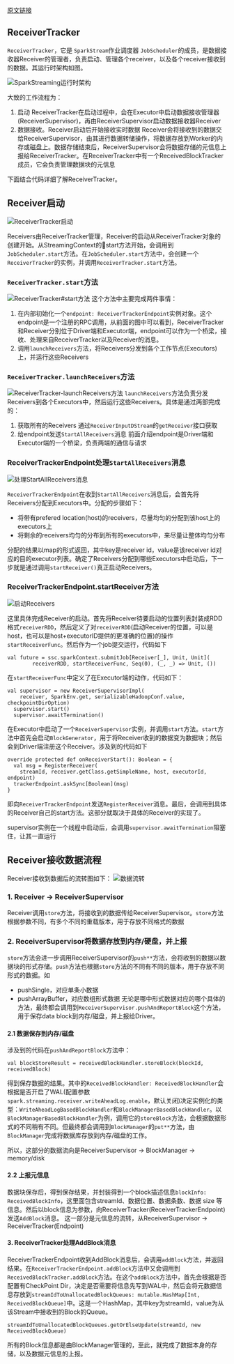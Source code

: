 [原文链接](https://www.jianshu.com/p/3195fb3c4191)

## ReceiverTracker
`ReceiverTracker`，它是 `SparkStream`作业调度器 `JobScheduler`的成员，是数据接收器Receiver的管理者，负责启动、管理各个receiver，以及各个receiver接收到的数据。其运行时架构如图。

![SparkStreaming运行时架构](../images/2019/03/sparkstreaming运行架构.png)

大致的工作流程为：
1. 启动
  ReceiverTracker在启动过程中，会在Executor中启动数据接收管理器(ReceiverSupervisor)，再由ReceiverSupervisor启动数据接收器Receiver
2. 数据接收。Receiver启动后开始接收实时数据
  Receiver会将接收到的数据交给ReceiverSupervisor，由其进行数据转储操作，将数据存放到Worker的内存或磁盘上。数据存储结束后，ReceiverSupervisor会将数据存储的元信息上报给ReceiverTracker。在ReceiverTracker中有一个ReceivedBlockTracker成员，它会负责管理数据块的元信息

下面结合代码详细了解ReceiverTracker。

## Receiver启动
![ReceiverTracker启动](/images/2019/03/receivertracker启动.png)

Receivers由ReceiverTracker管理，Receiver的启动从ReceiverTracker对象的创建开始。从StreamingContext的start方法开始，会调用到`JobScheduler.start`方法。在`JobScheduler.start`方法中，会创建一个`ReceiverTracker`的实例，并调用`ReceiverTracker.start`方法。

### `ReceiverTracker.start`方法
![ReceiverTracker#start方法](/images/2019/03/receivertracker-start方法.png)
这个方法中主要完成两件事情：
1. 在内部初始化一个`endpoint: ReceiverTrackerEndpoint`实例对象。这个endpoint是一个注册的RPC调用，从前面的图中可以看到，ReceiverTracker和Receiver分别位于Driver端和Executor端，endpoint可以作为一个桥梁，接收、处理来自ReceiverTracker以及Receiver的消息。
2. 调用`launchReceivers`方法，将Receivers分发到各个工作节点(Executors)上，并运行这些Receivers

### `ReceiverTracker.launchReceivers`方法
![ReceiverTracker-launchReceivers方法](/images/2019/03/receivertracker-launchreceivers方法.png)
`launchReceivers`方法负责分发Receivers到各个Executors中，然后运行这些Receivers。具体是通过两部完成的：
1. 获取所有的Receivers
  通过`ReceiverInputDStream`的`getReceiver`接口获取
2. 给endpoint发送`StartAllReceivers`消息
  前面介绍endpoint是Driver端和Executor端的一个桥梁，负责两端的通信与请求

### ReceiverTrackerEndpoint处理`StartAllReceivers`消息
![处理StartAllReceivers消息](images/2019/03/处理startallreceivers消息.png)

`ReceiverTrackerEndpoint`在收到`StartAllReceivers`消息后，会首先将Receivers分配到Executors中。分配的步骤如下：
- 将带有prefered location(host)的receivers，尽量均匀的分配到该host上的executors上
- 将剩余的receivers均匀的分布到所有的executors中，来尽量让整体均匀分布

分配的结果以map的形式返回，其中key是receiver id，value是该receiver id对应的目的executor列表。确定了Receivers分配到哪些Executors中启动后，下一步就是通过调用`startReceiver()`真正启动Receivers。

### ReceiverTrackerEndpoint.startReceiver方法
![启动Receivers](images/2019/03/启动receivers.png)

这里具体完成Receiver的启动。首先将Receiver待要启动的位置列表封装成RDD格式`receiverRDD`，然后定义了对`receiverRDD`(启动Receiver的位置，可以是host，也可以是host+executorID提供的更准确的位置)的操作`startReceiverFunc`。然后作为一个job提交运行，代码如下
```
val future = ssc.sparkContext.submitJob[Receiver[_], Unit, Unit](
        receiverRDD, startReceiverFunc, Seq(0), (_, _) => Unit, ())
```

在`startReceiverFunc`中定义了在Executor端的动作，代码如下：
```
val supervisor = new ReceiverSupervisorImpl(
    receiver, SparkEnv.get, serializableHadoopConf.value, checkpointDirOption)
  supervisor.start()
  supervisor.awaitTermination()
```
在Executor中启动了一个`ReceiverSupervisor`实例，并调用`start`方法。`start`方法中首先会启动`BlockGenerator`，用于将Receiver收到的数据变为数据块；然后会到Driver端注册这个Receiver。涉及到的代码如下
```
override protected def onReceiverStart(): Boolean = {
  val msg = RegisterReceiver(
    streamId, receiver.getClass.getSimpleName, host, executorId, endpoint)
  trackerEndpoint.askSync[Boolean](msg)
}
```
即向`ReceiverTrackerEndpoint`发送`RegisterReceiver`消息。最后，会调用到具体的Receiver自己的start方法。这部分就取决于具体的Receiver的实现了。

supervisor实例在一个线程中启动后，会调用`supervisor.awaitTermination`阻塞住，让其一直运行

## Receiver接收数据流程
Receiver接收到数据后的流转图如下：
![数据流转](/images/2019/03/数据流转.png)

### 1. Receiver -> ReceiverSupervisor
Receiver调用`store`方法，将接收到的数据传给ReceiverSupervisor。`store`方法根据参数不同，有多个不同的重载版本，用于存放不同格式的数据

### 2. ReceiverSupervisor将数据存放到内存/硬盘，并上报
`store`方法会进一步调用ReceiverSupervisor的`push**`方法，会将收到的数据以数据块的形式存储。`push`方法也根据`store`方法的不同有不同的版本，用于存放不同形式的数据。如
- pushSingle，对应单条小数据
- pushArrayBuffer，对应数组形式数据
无论是哪中形式数据对应的哪个具体的方法，最终都会调用到`ReceiverSupervisor.pushAndReportBlock`这个方法，用于保存data block到内存/磁盘，并上报给Driver。

#### 2.1 数据保存到内存/磁盘
涉及到的代码在`pushAndReportBlock`方法中：
```
val blockStoreResult = receivedBlockHandler.storeBlock(blockId, receivedBlock)
```
得到保存数据的结果。其中的`ReceivedBlockHandler: ReceivedBlockHandler`会根据是否开启了WAL(配置参数`spark.streaming.receiver.writeAheadLog.enable`，默认关闭)决定实例化的类型：`WriteAheadLogBasedBlockHandler`和`BlockManagerBasedBlockHandler`。以`BlockManagerBasedBlockHandler`为例，调用它的`storeBlock`方法，会根据数据形式的不同稍有不同。但最终都会调用到`BlockManager`的`put**`方法，由`BlockManager`完成将数据库存放到内存/磁盘的工作。

所以，这部分的数据流向是ReceiverSupervisor -> BlockManager -> memory/disk

#### 2.2 上报元信息
数据块保存后，得到保存结果，并封装得到一个block描述信息`blockInfo: ReceivedBlockInfo`，这里面包含streamId、数据位置、数据条数、数据 size 等信息。然后以block信息为参数，向ReceiverTracker(ReceiverTrackerEndpoint)发送`AddBlock`消息。
这一部分是元信息的流转，从ReceiverSupervisor -> ReceiverTracker(Endpoint)

#### 3. ReceiverTracker处理AddBlock消息
ReceiverTrackerEndpoint收到AddBlock消息后，会调用`addBlock`方法，并返回结果。在`ReceiverTrackerEndpoint.addBlock`方法中又会调用到`ReceivedBlockTracker.addBlock`方法。在这个`addBlock`方法中，首先会根据是否配置有CheckPoint Dir，决定是否需要将信息先写到WAL中，然后会将元数据信息存放到`streamIdToUnallocatedBlockQueues: mutable.HashMap[Int, ReceivedBlockQueue]`中。这是一个HashMap，其中key为streamId，value为从该Stream中接收到的Block的Queue。
```
streamIdToUnallocatedBlockQueues.getOrElseUpdate(streamId, new ReceivedBlockQueue)
```
所有的Block信息都是由BlockManager管理的，至此，就完成了数据本身的存储，以及数据元信息的上报。
